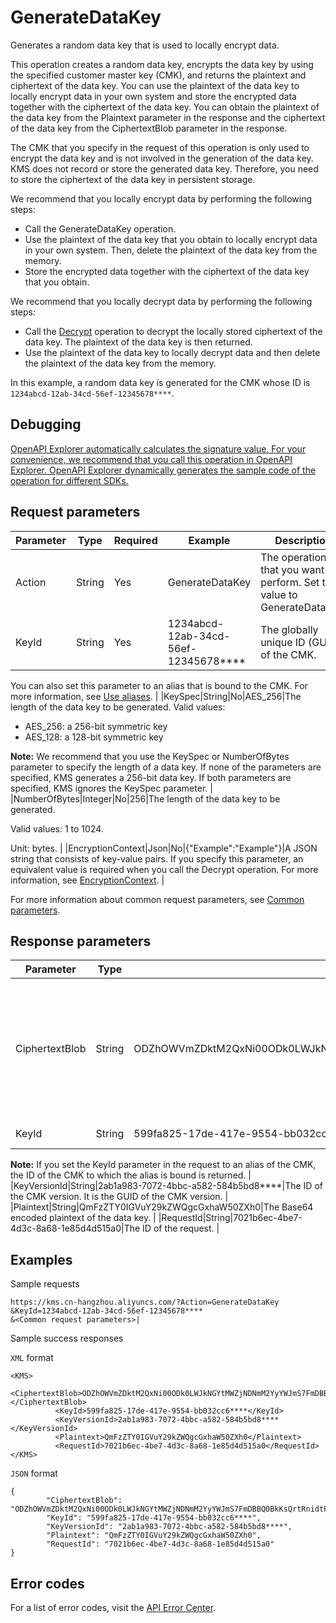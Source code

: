 # GenerateDataKey

Generates a random data key that is used to locally encrypt data.

This operation creates a random data key, encrypts the data key by using the specified customer master key \(CMK\), and returns the plaintext and ciphertext of the data key. You can use the plaintext of the data key to locally encrypt data in your own system and store the encrypted data together with the ciphertext of the data key. You can obtain the plaintext of the data key from the Plaintext parameter in the response and the ciphertext of the data key from the CiphertextBlob parameter in the response.

The CMK that you specify in the request of this operation is only used to encrypt the data key and is not involved in the generation of the data key. KMS does not record or store the generated data key. Therefore, you need to store the ciphertext of the data key in persistent storage.

We recommend that you locally encrypt data by performing the following steps:

-   Call the GenerateDataKey operation.
-   Use the plaintext of the data key that you obtain to locally encrypt data in your own system. Then, delete the plaintext of the data key from the memory.
-   Store the encrypted data together with the ciphertext of the data key that you obtain.

We recommend that you locally decrypt data by performing the following steps:

-   Call the [Decrypt](~~28950~~) operation to decrypt the locally stored ciphertext of the data key. The plaintext of the data key is then returned.
-   Use the plaintext of the data key to locally decrypt data and then delete the plaintext of the data key from the memory.

In this example, a random data key is generated for the CMK whose ID is `1234abcd-12ab-34cd-56ef-12345678****`.

## Debugging

[OpenAPI Explorer automatically calculates the signature value. For your convenience, we recommend that you call this operation in OpenAPI Explorer. OpenAPI Explorer dynamically generates the sample code of the operation for different SDKs.](https://api.aliyun.com/#product=Kms&api=GenerateDataKey&type=RPC&version=2016-01-20)

## Request parameters

|Parameter|Type|Required|Example|Description|
|---------|----|--------|-------|-----------|
|Action|String|Yes|GenerateDataKey|The operation that you want to perform. Set the value to GenerateDataKey. |
|KeyId|String|Yes|1234abcd-12ab-34cd-56ef-12345678\*\*\*\*|The globally unique ID \(GUID\) of the CMK.

 You can also set this parameter to an alias that is bound to the CMK. For more information, see [Use aliases](~~68522~~). |
|KeySpec|String|No|AES\_256|The length of the data key to be generated. Valid values:

 -   AES\_256: a 256-bit symmetric key
-   AES\_128: a 128-bit symmetric key

 **Note:** We recommend that you use the KeySpec or NumberOfBytes parameter to specify the length of a data key. If none of the parameters are specified, KMS generates a 256-bit data key. If both parameters are specified, KMS ignores the KeySpec parameter. |
|NumberOfBytes|Integer|No|256|The length of the data key to be generated.

 Valid values: 1 to 1024.

 Unit: bytes. |
|EncryptionContext|Json|No|\{"Example":"Example"\}|A JSON string that consists of key-value pairs. If you specify this parameter, an equivalent value is required when you call the Decrypt operation. For more information, see [EncryptionContext](~~42975~~). |

For more information about common request parameters, see [Common parameters](~~69007~~).

## Response parameters

|Parameter|Type|Example|Description|
|---------|----|-------|-----------|
|CiphertextBlob|String|ODZhOWVmZDktM2QxNi00ODk0LWJkNGYtMWZjNDNmM2YyYWJmS7FmDBBQ0BkKsQrtRnidtPwirmDcS0ZuJCU41xxAAWk4Z8qsADfbV0b+i6kQmlvj79dJdGOvtX69Uycs901qOjop4bTS\*\*\*\*|The ciphertext of the data key that is encrypted by using the primary version of the specified CMK. |
|KeyId|String|599fa825-17de-417e-9554-bb032cc6\*\*\*\*|The GUID of the CMK.

 **Note:** If you set the KeyId parameter in the request to an alias of the CMK, the ID of the CMK to which the alias is bound is returned. |
|KeyVersionId|String|2ab1a983-7072-4bbc-a582-584b5bd8\*\*\*\*|The ID of the CMK version. It is the GUID of the CMK version. |
|Plaintext|String|QmFzZTY0IGVuY29kZWQgcGxhaW50ZXh0|The Base64 encoded plaintext of the data key. |
|RequestId|String|7021b6ec-4be7-4d3c-8a68-1e85d4d515a0|The ID of the request. |

## Examples

Sample requests

```
https://kms.cn-hangzhou.aliyuncs.com/?Action=GenerateDataKey
&KeyId=1234abcd-12ab-34cd-56ef-12345678****
&<Common request parameters>|
```

Sample success responses

`XML` format

```
<KMS>
          <CiphertextBlob>ODZhOWVmZDktM2QxNi00ODk0LWJkNGYtMWZjNDNmM2YyYWJmS7FmDBBQ0BkKsQrtRnidtPwirmDcS0ZuJCU41xxAAWk4Z8qsADfbV0b+i6kQmlvj79dJdGOvtX69Uycs901qOjop4bTS****</CiphertextBlob>
          <KeyId>599fa825-17de-417e-9554-bb032cc6****</KeyId>
          <KeyVersionId>2ab1a983-7072-4bbc-a582-584b5bd8****</KeyVersionId>
          <Plaintext>QmFzZTY0IGVuY29kZWQgcGxhaW50ZXh0</Plaintext>
          <RequestId>7021b6ec-4be7-4d3c-8a68-1e85d4d515a0</RequestId>
</KMS>
```

`JSON` format

```
{
        "CiphertextBlob": "ODZhOWVmZDktM2QxNi00ODk0LWJkNGYtMWZjNDNmM2YyYWJmS7FmDBBQ0BkKsQrtRnidtPwirmDcS0ZuJCU41xxAAWk4Z8qsADfbV0b+i6kQmlvj79dJdGOvtX69Uycs901qOjop4bTS****",
        "KeyId": "599fa825-17de-417e-9554-bb032cc6****",
        "KeyVersionId": "2ab1a983-7072-4bbc-a582-584b5bd8****",
        "Plaintext": "QmFzZTY0IGVuY29kZWQgcGxhaW50ZXh0",
        "RequestId": "7021b6ec-4be7-4d3c-8a68-1e85d4d515a0"
}
```

## Error codes

For a list of error codes, visit the [API Error Center](https://error-center.alibabacloud.com/status/product/Kms).

